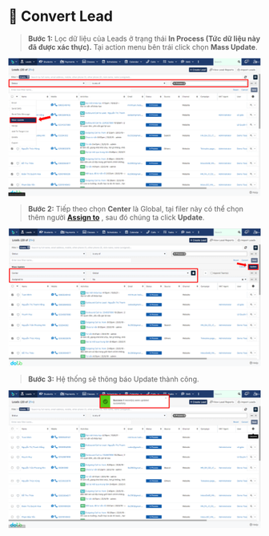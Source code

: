 # 💫 Convert Lead

> **Bước 1:** Lọc dữ liệu của Leads ở trạng thái **In Process (**Tức dữ liệu này đã được xác thực**).** Tại action menu bên trái click chọn **Mass Update**.

![](<../../../.gitbook/assets/image (104) (2).png>)

> **Bước 2:** Tiếp theo chọn **Center** là Global, tại filer này có thể chọn thêm người [**Assign to**](https://help.dotb.vn/tuyen-sinh-ban-hang/target#phan-bo-nguoi-phu-trach) , sau đó chúng ta click **Update**.

![](<../../../.gitbook/assets/image (121) (1) (1) (1) (1).png>)

> **Bước 3:** Hệ thống sẽ thông báo Update thành công.

![](<../../../.gitbook/assets/image (107) (1).png>)
